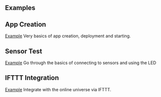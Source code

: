 ## Examples

## App Creation
[Example](app-create.md) Very basics of app creation, deployment and starting.

## Sensor Test
[Example](sensor-test.md) Go through the basics of connecting to sensors and using the LED

## IFTTT Integration
[Example](ifttt.md) Integrate with the online universe via IFTTT.